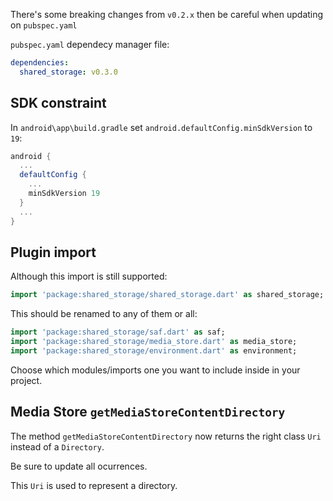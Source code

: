 There's some breaking changes from `v0.2.x` then be careful when updating on `pubspec.yaml`

`pubspec.yaml` dependecy manager file:

```yaml
dependencies:
  shared_storage: v0.3.0
```

## SDK constraint

In `android\app\build.gradle` set `android.defaultConfig.minSdkVersion` to `19`:

```gradle
android {
  ...
  defaultConfig {
    ...
    minSdkVersion 19
  }
  ...
}
```

## Plugin import

Although this import is still supported:

```dart
import 'package:shared_storage/shared_storage.dart' as shared_storage;
```

This should be renamed to any of them or all:

```dart
import 'package:shared_storage/saf.dart' as saf;
import 'package:shared_storage/media_store.dart' as media_store;
import 'package:shared_storage/environment.dart' as environment;
```

Choose which modules/imports one you want to include inside in your project.

## Media Store `getMediaStoreContentDirectory`

The method `getMediaStoreContentDirectory` now returns the right class `Uri` instead of a `Directory`.

Be sure to update all ocurrences.

This `Uri` is used to represent a directory.
